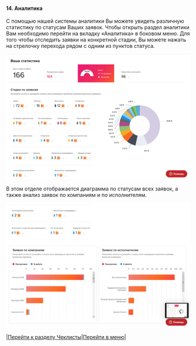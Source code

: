 #### 14. Аналитика

С помощью нашей системы аналитики Вы можете увидеть различную статистику по статусам Ваших заявок. Чтобы открыть раздел аналитики Вам необходимо перейти на вкладку «Аналитика» в боковом меню. Для того чтобы отследить заявки на конкретной стадии, Вы можете нажать на стрелочку перехода рядом с одним из пунктов статуса.

![27.png](/attachments/images/27.png)

В этом отделе отображается диаграмма по статусам всех заявок, а также анализ заявок по компаниям и по исполнителям.

![28.png](/attachments/images/28.png)

|[Перейти к разделу Чеклисты](./Checklists.md)|[Перейти в меню](http://wiki.hubex.ru)| 
